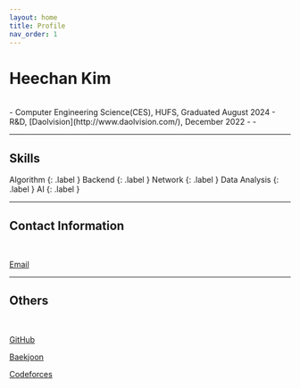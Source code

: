 ```yaml
---
layout: home
title: Profile
nav_order: 1
---
```


# Heechan Kim

<br/>
- Computer Engineering Science(CES), HUFS, Graduated August 2024
- R&D, [Daolvision](http://www.daolvision.com/), December 2022 -
- 

---

## Skills
Algorithm
{: .label }
Backend
{: .label }
Network
{: .label }
Data Analysis
{: .label }
AI
{: .label }

---

## Contact Information

<br/>

[Email](mailto:caphile98@gmail.com)

---

## Others

<br/>

[GitHub](https://github.com/Caphile)

[Baekjoon](https://www.acmicpc.net/user/caphile98)

[Codeforces](https://codeforces.com/profile/caphile98)